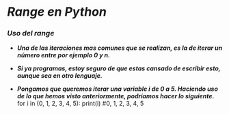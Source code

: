 # **_Range en Python_**

### **_Uso del range_**

- **_Una de las iteraciones mas comunes que se realizan, es la de iterar un número entre por ejemplo 0 y n._**
  
- **_Si ya programas, estoy seguro de que estas cansado de escribir esto, aunque sea en otro lenguaje._**
  
- **_Pongamos que queremos iterar una variable i de 0 a 5. Haciendo uso de lo que hemos visto anteriormente, podríamos hacer lo siguiente._**
for i in (0, 1, 2, 3, 4, 5):
    print(i) #0, 1, 2, 3, 4, 5
